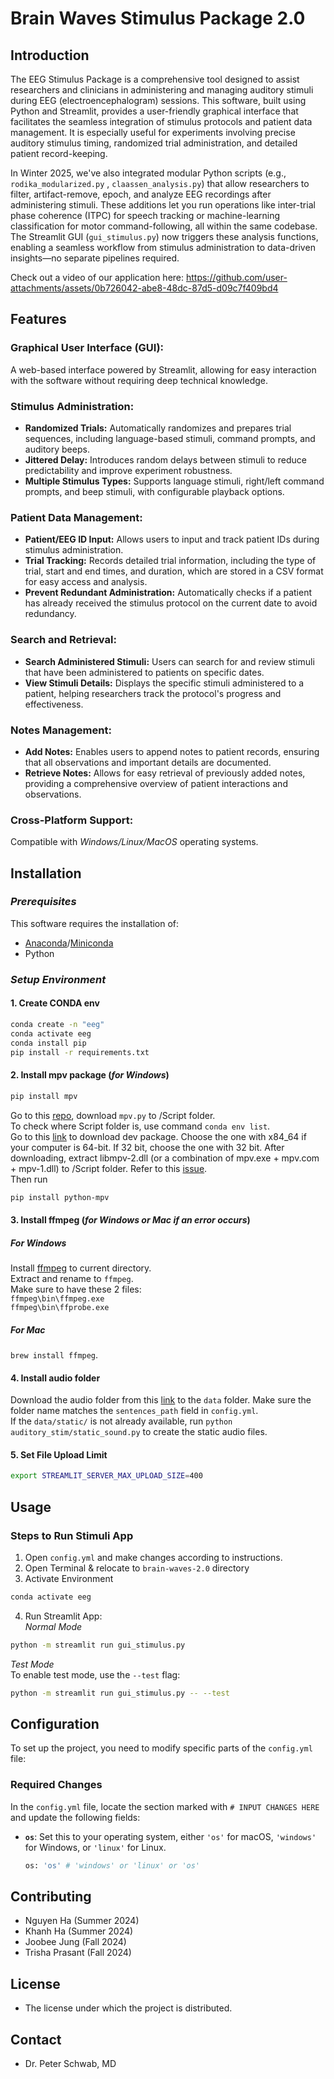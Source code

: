 # Brain Waves Stimulus Package 2.0

## Introduction
The EEG Stimulus Package is a comprehensive tool designed to assist researchers and clinicians in administering and managing auditory stimuli during EEG (electroencephalogram) sessions. This software, built using Python and Streamlit, provides a user-friendly graphical interface that facilitates the seamless integration of stimulus protocols and patient data management. It is especially useful for experiments involving precise auditory stimulus timing, randomized trial administration, and detailed patient record-keeping.

In Winter 2025, we've also integrated modular Python scripts (e.g., `rodika_modularized.py` , `claassen_analysis.py`) that allow researchers to filter, artifact-remove, epoch, and analyze EEG recordings after administering stimuli. These additions let you run operations like inter-trial phase coherence (ITPC) for speech tracking or machine-learning classification for motor command-following, all within the same codebase. The Streamlit GUI (`gui_stimulus.py`) now triggers these analysis functions, enabling a seamless workflow from stimulus administration to data-driven insights—no separate pipelines required.

Check out a video of our application here:
https://github.com/user-attachments/assets/0b726042-abe8-48dc-87d5-d09c7f409bd4

## Features
### Graphical User Interface (GUI):
A web-based interface powered by Streamlit, allowing for easy interaction with the software without requiring deep technical knowledge.

### Stimulus Administration:

- **Randomized Trials:** Automatically randomizes and prepares trial sequences, including language-based stimuli, command prompts, and auditory beeps.  
- **Jittered Delay:** Introduces random delays between stimuli to reduce predictability and improve experiment robustness.  
- **Multiple Stimulus Types:** Supports language stimuli, right/left command prompts, and beep stimuli, with configurable playback options.

### Patient Data Management:

- **Patient/EEG ID Input:** Allows users to input and track patient IDs during stimulus administration.  
- **Trial Tracking:** Records detailed trial information, including the type of trial, start and end times, and duration, which are stored in a CSV format for easy access and analysis.  
- **Prevent Redundant Administration:** Automatically checks if a patient has already received the stimulus protocol on the current date to avoid redundancy.

### Search and Retrieval:

- **Search Administered Stimuli:** Users can search for and review stimuli that have been administered to patients on specific dates.  
- **View Stimuli Details:** Displays the specific stimuli administered to a patient, helping researchers track the protocol's progress and effectiveness.

### Notes Management:

- **Add Notes:** Enables users to append notes to patient records, ensuring that all observations and important details are documented.  
- **Retrieve Notes:** Allows for easy retrieval of previously added notes, providing a comprehensive overview of patient interactions and observations.

### Cross-Platform Support:
Compatible with *Windows/Linux/MacOS* operating systems.

## Installation
### *Prerequisites*
This software requires the installation of:
* [Anaconda](https://docs.anaconda.com/anaconda/install/)/[Miniconda](https://docs.anaconda.com/miniconda/)
* Python
### *Setup Environment*
#### 1. Create CONDA env
```bash
conda create -n "eeg"
conda activate eeg
conda install pip
pip install -r requirements.txt
```

#### 2. Install mpv package (*for Windows*)
```bash
pip install mpv
```
Go to this [repo](https://github.com/jaseg/python-mpv), download `mpv.py` to /Script folder.    
To check where Script folder is, use command `conda env list`.    
Go to this [link](https://sourceforge.net/projects/mpv-player-windows/) to download dev package.
Choose the one with x84_64 if your computer is 64-bit. If 32 bit, choose the one with 32 bit.
After downloading, extract libmpv-2.dll (or a combination of mpv.exe + mpv.com + mpv-1.dll) to /Script folder. Refer to this [issue](https://github.com/jaseg/python-mpv/issues/60#issuecomment-352719773).    
Then run
```bash
pip install python-mpv
```
#### 3. Install ffmpeg (*for Windows or Mac if an error occurs*)
##### For Windows
Install [ffmpeg](https://github.com/BtbN/FFmpeg-Builds/releases) to current directory.    
Extract and rename to `ffmpeg`.    
Make sure to have these 2 files:    
`ffmpeg\bin\ffmpeg.exe`    
`ffmpeg\bin\ffprobe.exe`

##### For Mac
`brew install ffmpeg`.

#### 4. Install audio folder
Download the audio folder from this [link](https://drive.google.com/drive/folders/1VktnddvsY1kFihuCpRO4GKf7Z4wXVKIa) 
to the `data` folder. Make sure the folder name matches the `sentences_path` field in `config.yml`.    
If the `data/static/` is not already available, run `python auditory_stim/static_sound.py`
to create the static audio files. 

#### 5. Set File Upload Limit
```bash
export STREAMLIT_SERVER_MAX_UPLOAD_SIZE=400
```

## Usage
### Steps to Run Stimuli App
1. Open `config.yml` and make changes according to instructions.
2. Open Terminal & relocate to `brain-waves-2.0` directory
3. Activate Environment
```bash
conda activate eeg
```
4. Run Streamlit App:    
*Normal Mode*

```bash
python -m streamlit run gui_stimulus.py
```    

  *Test Mode*  
To enable test mode, use the `--test` flag:    

```bash
python -m streamlit run gui_stimulus.py -- --test
```

## Configuration

To set up the project, you need to modify specific parts of the `config.yml` file:

### Required Changes

In the `config.yml` file, locate the section marked with `# INPUT CHANGES HERE` and update the following fields:

- **`os`**: Set this to your operating system, either `'os'` for macOS, `'windows'` for Windows, or `'linux'` for Linux.
  
  ```bash
  os: 'os' # 'windows' or 'linux' or 'os'
  ```


## Contributing
- Nguyen Ha (Summer 2024)
- Khanh Ha (Summer 2024)
- Joobee Jung (Fall 2024)
- Trisha Prasant (Fall 2024)

## License
- The license under which the project is distributed.

## Contact
- Dr. Peter Schwab, MD
